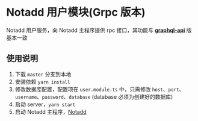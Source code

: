 # Notadd 用户模块(Grpc 版本)

Notadd 用户服务，向 Notadd 主程序提供 rpc 接口，其功能与 [**graphql-api**](https://github.com/notadd/ns-module-user/tree/graphql-api) 版基本一致

## 使用说明

1. 下载 `master` 分支到本地
2. 安装依赖 `yarn install`
3. 修改数据库配置，配置项在 `user.module.ts` 中，只需修改 `host`、`port`、`username`、`password`、`database`  (database 必须为创建好的数据库)
4. 启动 server，`yarn start`
5. 启动 Notadd 主程序，[Notadd](https://github.com/notadd/notadd)
